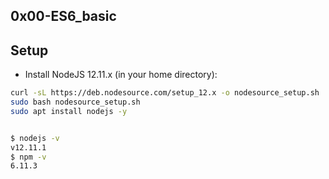 ## 0x00-ES6_basic

## Setup

- Install NodeJS 12.11.x
(in your home directory):

```bash
curl -sL https://deb.nodesource.com/setup_12.x -o nodesource_setup.sh
sudo bash nodesource_setup.sh
sudo apt install nodejs -y


$ nodejs -v
v12.11.1
$ npm -v
6.11.3
```